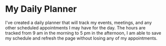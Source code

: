 <h1>My Daily Planner</h1>

<p>I've created a daily planner that will track my events, meetings, and any other scheduled appointments I may have for the day. The hours are tracked from 9 am in the morning to 5 pm in the afternoon, I am able to save my schedule and refresh the page without losing any of my appointments.</p>
